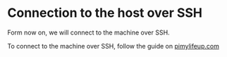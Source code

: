 # Connection to the host over SSH

Form now on, we will connect to the machine over SSH.

To connect to the machine over SSH, follow the guide on [pimylifeup.com](https://pimylifeup.com/raspberry-pi-ssh/)
